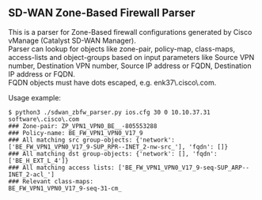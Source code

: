 <h2>SD-WAN Zone-Based Firewall Parser</h2>

This is a parser for Zone-Based firewall configurations generated by Cisco vManage (Catalyst SD-WAN Manager).<br> 
Parser can lookup for objects like zone-pair, policy-map, class-maps, access-lists and object-groups based on input parameters like Source VPN number, Destination VPN number, Source IP address or FQDN, Destination IP address or FQDN.<br>
FQDN objects must have dots escaped, e.g. enk37\\.cisco\\.com.<br>

Usage example:
```
$ python3 ./sdwan_zbfw_parser.py ios.cfg 30 0 10.10.37.31 software\.cisco\.com
### Zone-pair: ZP_VPN1_VPN0_BE__-805553288
### Policy-name: BE_FW_VPN1_VPN0_V17_9
### All matching src group-objects: {'network': ['BE_FW_VPN1_VPN0_V17_9-SUP_RPR--INET_2-nw-src_'], 'fqdn': []}
### All matching dst group-objects: {'network': [], 'fqdn': ['BE_H_EXT_L_4']}
### All matching access lists: ['BE_FW_VPN1_VPN0_V17_9-seq-SUP_ARP--INET_2-acl_']
### Relevant class-maps:
BE_FW_VPN1_VPN0_V17_9-seq-31-cm_
```
